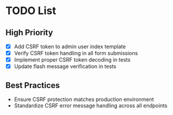 # TODO List
## High Priority
- [x] Add CSRF token to admin user index template
- [x] Verify CSRF token handling in all form submissions
- [x] Implement proper CSRF token decoding in tests
- [x] Update flash message verification in tests

## Best Practices
- Ensure CSRF protection matches production environment
- Standardize CSRF error message handling across all endpoints


